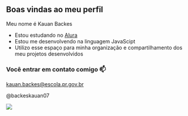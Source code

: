 ## Boas vindas ao meu perfil

Meu nome é Kauan Backes

- Estou estudando no [Alura](https://www.alura.com.br)
- Estou me desenvolvendo na linguagem JavaScipt
- Utilizo esse espaço para minha organização e compartilhamento dos meu projetos desenvolvidos

### Você entrar em contato comigo 📫

kauan.backes@escola.pr.gov.br

@backeskauan07

![](https://media1.tenor.com/m/4j_zmBd3lGoAAAAd/neymar-neymar-jr.gif)


 
